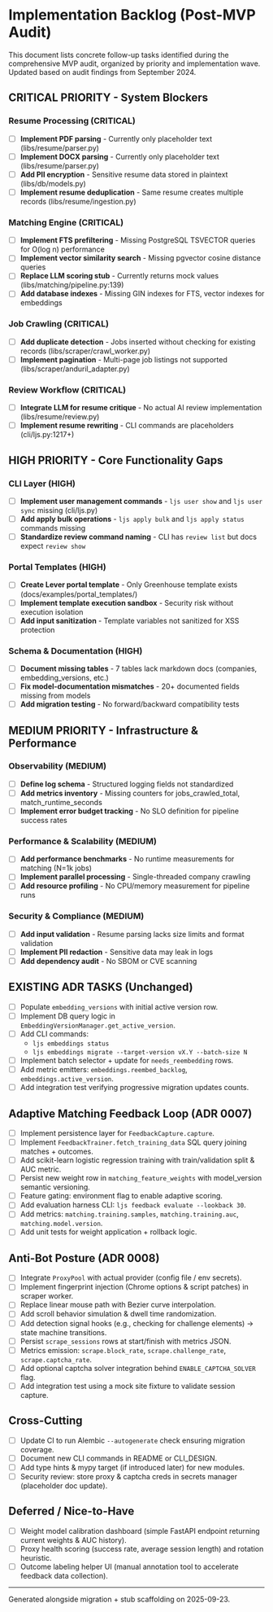 # Implementation Backlog (Post-MVP Audit)

This document lists concrete follow-up tasks identified during the comprehensive MVP audit, organized by priority and implementation wave. Updated based on audit findings from September 2024.

## CRITICAL PRIORITY - System Blockers

### Resume Processing (CRITICAL)
- [ ] **Implement PDF parsing** - Currently only placeholder text (libs/resume/parser.py)
- [ ] **Implement DOCX parsing** - Currently only placeholder text (libs/resume/parser.py)  
- [ ] **Add PII encryption** - Sensitive resume data stored in plaintext (libs/db/models.py)
- [ ] **Implement resume deduplication** - Same resume creates multiple records (libs/resume/ingestion.py)

### Matching Engine (CRITICAL)
- [ ] **Implement FTS prefiltering** - Missing PostgreSQL TSVECTOR queries for O(log n) performance
- [ ] **Implement vector similarity search** - Missing pgvector cosine distance queries
- [ ] **Replace LLM scoring stub** - Currently returns mock values (libs/matching/pipeline.py:139)
- [ ] **Add database indexes** - Missing GIN indexes for FTS, vector indexes for embeddings

### Job Crawling (CRITICAL)
- [ ] **Add duplicate detection** - Jobs inserted without checking for existing records (libs/scraper/crawl_worker.py)
- [ ] **Implement pagination** - Multi-page job listings not supported (libs/scraper/anduril_adapter.py)

### Review Workflow (CRITICAL)
- [ ] **Integrate LLM for resume critique** - No actual AI review implementation (libs/resume/review.py)
- [ ] **Implement resume rewriting** - CLI commands are placeholders (cli/ljs.py:1217+)

## HIGH PRIORITY - Core Functionality Gaps

### CLI Layer (HIGH)
- [ ] **Implement user management commands** - `ljs user show` and `ljs user sync` missing (cli/ljs.py)
- [ ] **Add apply bulk operations** - `ljs apply bulk` and `ljs apply status` commands missing
- [ ] **Standardize review command naming** - CLI has `review list` but docs expect `review show`

### Portal Templates (HIGH) 
- [ ] **Create Lever portal template** - Only Greenhouse template exists (docs/examples/portal_templates/)
- [ ] **Implement template execution sandbox** - Security risk without execution isolation
- [ ] **Add input sanitization** - Template variables not sanitized for XSS protection

### Schema & Documentation (HIGH)
- [ ] **Document missing tables** - 7 tables lack markdown docs (companies, embedding_versions, etc.)
- [ ] **Fix model-documentation mismatches** - 20+ documented fields missing from models
- [ ] **Add migration testing** - No forward/backward compatibility tests

## MEDIUM PRIORITY - Infrastructure & Performance

### Observability (MEDIUM)
- [ ] **Define log schema** - Structured logging fields not standardized
- [ ] **Add metrics inventory** - Missing counters for jobs_crawled_total, match_runtime_seconds
- [ ] **Implement error budget tracking** - No SLO definition for pipeline success rates

### Performance & Scalability (MEDIUM)
- [ ] **Add performance benchmarks** - No runtime measurements for matching (N=1k jobs)
- [ ] **Implement parallel processing** - Single-threaded company crawling
- [ ] **Add resource profiling** - No CPU/memory measurement for pipeline runs

### Security & Compliance (MEDIUM)
- [ ] **Add input validation** - Resume parsing lacks size limits and format validation
- [ ] **Implement PII redaction** - Sensitive data may leak in logs
- [ ] **Add dependency audit** - No SBOM or CVE scanning

## EXISTING ADR TASKS (Unchanged)
- [ ] Populate `embedding_versions` with initial active version row.
- [ ] Implement DB query logic in `EmbeddingVersionManager.get_active_version`.
- [ ] Add CLI commands:
  - `ljs embeddings status`
  - `ljs embeddings migrate --target-version vX.Y --batch-size N`
- [ ] Implement batch selector + update for `needs_reembedding` rows.
- [ ] Add metric emitters: `embeddings.reembed_backlog`, `embeddings.active_version`.
- [ ] Add integration test verifying progressive migration updates counts.

## Adaptive Matching Feedback Loop (ADR 0007)
- [ ] Implement persistence layer for `FeedbackCapture.capture`.
- [ ] Implement `FeedbackTrainer.fetch_training_data` SQL query joining matches + outcomes.
- [ ] Add scikit-learn logistic regression training with train/validation split & AUC metric.
- [ ] Persist new weight row in `matching_feature_weights` with model_version semantic versioning.
- [ ] Feature gating: environment flag to enable adaptive scoring.
- [ ] Add evaluation harness CLI: `ljs feedback evaluate --lookback 30`.
- [ ] Add metrics: `matching.training.samples`, `matching.training.auc`, `matching.model.version`.
- [ ] Add unit tests for weight application + rollback logic.

## Anti-Bot Posture (ADR 0008)
- [ ] Integrate `ProxyPool` with actual provider (config file / env secrets).
- [ ] Implement fingerprint injection (Chrome options & script patches) in scraper worker.
- [ ] Replace linear mouse path with Bezier curve interpolation.
- [ ] Add scroll behavior simulation & dwell time randomization.
- [ ] Add detection signal hooks (e.g., checking for challenge elements) -> state machine transitions.
- [ ] Persist `scrape_sessions` rows at start/finish with metrics JSON.
- [ ] Metrics emission: `scrape.block_rate`, `scrape.challenge_rate`, `scrape.captcha_rate`.
- [ ] Add optional captcha solver integration behind `ENABLE_CAPTCHA_SOLVER` flag.
- [ ] Add integration test using a mock site fixture to validate session capture.

## Cross-Cutting
- [ ] Update CI to run Alembic `--autogenerate` check ensuring migration coverage.
- [ ] Document new CLI commands in README or CLI_DESIGN.
- [ ] Add type hints & mypy target (if introduced later) for new modules.
- [ ] Security review: store proxy & captcha creds in secrets manager (placeholder doc update).

## Deferred / Nice-to-Have
- [ ] Weight model calibration dashboard (simple FastAPI endpoint returning current weights & AUC history).
- [ ] Proxy health scoring (success rate, average session length) and rotation heuristic.
- [ ] Outcome labeling helper UI (manual annotation tool to accelerate feedback data collection).

---
Generated alongside migration + stub scaffolding on 2025-09-23.
